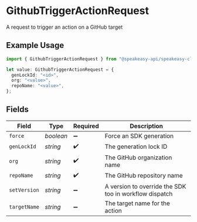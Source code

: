 # GithubTriggerActionRequest

A request to trigger an action on a GitHub target

## Example Usage

```typescript
import { GithubTriggerActionRequest } from "@speakeasy-api/speakeasy-client-sdk-typescript/sdk/models/shared";

let value: GithubTriggerActionRequest = {
  genLockId: "<id>",
  org: "<value>",
  repoName: "<value>",
};
```

## Fields

| Field                                                  | Type                                                   | Required                                               | Description                                            |
| ------------------------------------------------------ | ------------------------------------------------------ | ------------------------------------------------------ | ------------------------------------------------------ |
| `force`                                                | *boolean*                                              | :heavy_minus_sign:                                     | Force an SDK generation                                |
| `genLockId`                                            | *string*                                               | :heavy_check_mark:                                     | The generation lock ID                                 |
| `org`                                                  | *string*                                               | :heavy_check_mark:                                     | The GitHub organization name                           |
| `repoName`                                             | *string*                                               | :heavy_check_mark:                                     | The GitHub repository name                             |
| `setVersion`                                           | *string*                                               | :heavy_minus_sign:                                     | A version to override the SDK too in workflow dispatch |
| `targetName`                                           | *string*                                               | :heavy_minus_sign:                                     | The target name for the action                         |